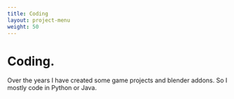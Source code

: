 ```yaml
---
title: Coding
layout: project-menu
weight: 50
---
```


# Coding.

Over the years I have created some game projects and blender addons.
So I mostly code in Python or Java.